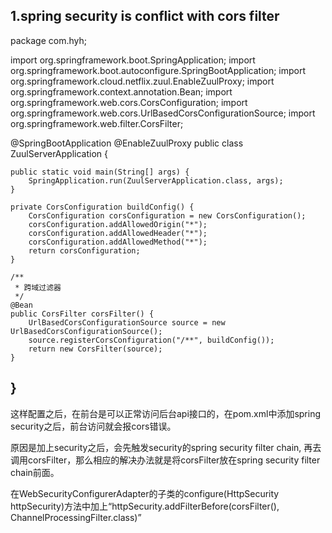 1.spring security is conflict with cors filter
------------------------------------------------------
package com.hyh;

import org.springframework.boot.SpringApplication;
import org.springframework.boot.autoconfigure.SpringBootApplication;
import org.springframework.cloud.netflix.zuul.EnableZuulProxy;
import org.springframework.context.annotation.Bean;
import org.springframework.web.cors.CorsConfiguration;
import org.springframework.web.cors.UrlBasedCorsConfigurationSource;
import org.springframework.web.filter.CorsFilter;

@SpringBootApplication
@EnableZuulProxy
public class ZuulServerApplication {

	public static void main(String[] args) {
		SpringApplication.run(ZuulServerApplication.class, args);
	}

	private CorsConfiguration buildConfig() {
		CorsConfiguration corsConfiguration = new CorsConfiguration();
		corsConfiguration.addAllowedOrigin("*");
		corsConfiguration.addAllowedHeader("*");
		corsConfiguration.addAllowedMethod("*");
		return corsConfiguration;
	}

	/**
	 * 跨域过滤器
	 */
	@Bean
	public CorsFilter corsFilter() {
		UrlBasedCorsConfigurationSource source = new UrlBasedCorsConfigurationSource();
		source.registerCorsConfiguration("/**", buildConfig());
		return new CorsFilter(source);
	}
}
---------------------------------------------------------------
这样配置之后，在前台是可以正常访问后台api接口的，在pom.xml中添加spring security之后，前台访问就会报cors错误。

原因是加上security之后，会先触发security的spring security filter chain, 再去调用corsFilter，那么相应的解决办法就是将corsFilter放在spring security filter chain前面。

在WebSecurityConfigurerAdapter的子类的configure(HttpSecurity httpSecurity)方法中加上“httpSecurity.addFilterBefore(corsFilter(), ChannelProcessingFilter.class)”

